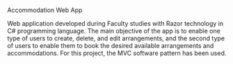 Accommodation Web App

Web application developed during Faculty studies with Razor technology in C# programming language. The main objective of the app is to enable one type of users to create, delete, and edit arrangements, and the second type of users to enable them to book the desired available arrangements and accommodations.
For this project, the MVC software pattern has been used.
